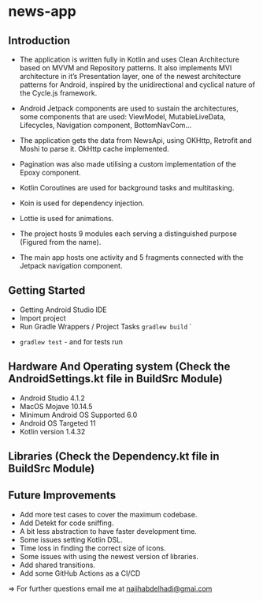 # news-app

Introduction
------------

- The application is written fully in Kotlin and uses Clean Architecture based on MVVM and Repository patterns. It also implements MVI architecture in it’s Presentation layer, one of the newest architecture patterns for Android, inspired by the unidirectional and cyclical nature of the Cycle.js framework.

- Android Jetpack components are used to sustain the architectures, some components that are used: ViewModel, MutableLiveData, Lifecycles, Navigation component, BottomNavCom...

- The application gets the data from NewsApi, using OKHttp, Retrofit and Moshi to parse it. OkHttp cache implemented. 

- Pagination was also made utilising a custom implementation of the Epoxy component.

- Kotlin Coroutines are used for background tasks and multitasking.

- Koin is used for dependency injection.

- Lottie is used for animations.

- The project hosts 9 modules each serving a distinguished purpose (Figured from the name).

- The main app hosts one activity and 5 fragments connected with the Jetpack navigation component.


Getting Started
---------------
- Getting Android Studio IDE
- Import project
- Run Gradle Wrappers / Project Tasks `gradlew build` `
* `gradlew test` - and for tests run

Hardware And Operating system (Check the AndroidSettings.kt file in BuildSrc Module)
--------------

- Android Studio 4.1.2
- MacOS Mojave 10.14.5
- Minimum Android OS Supported 6.0
- Android OS Targeted 11
- Kotlin version 1.4.32

Libraries (Check the Dependency.kt file in BuildSrc Module)
---------------

Future Improvements
---------------
- Add more test cases to cover the maximum codebase.
- Add Detekt for code sniffing.
- A bit less abstraction to have faster development time.
- Some issues setting Kotlin DSL.
- Time loss in finding the correct size of icons.
- Some issues with using the newest version of libraries.
- Add shared transitions.
- Add some GitHub Actions as a CI/CD

=> For further questions email me at najihabdelhadi@gmai.com
